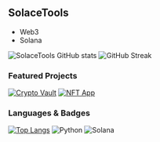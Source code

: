 ## SolaceTools
- Web3
- Solana

![SolaceTools GitHub stats](https://github-readme-stats.vercel.app/api?username=SolaceTools&show_icons=true&theme=dark)
![GitHub Streak](https://github-readme-streak-stats.herokuapp.com/?user=SolaceTools&theme=dark)

### Featured Projects
[![Crypto Vault](https://user-images.githubusercontent.com/.../vault.png)](https://github.com/SolaceTools/crypto-vault)
[![NFT App](https://user-images.githubusercontent.com/.../nft.png)](https://github.com/SolaceTools/nft-app)

### Languages & Badges
[![Top Langs](https://github-readme-stats.vercel.app/api/top-langs/?username=SolaceTools&layout=compact&theme=dark)](https://github.com/SolaceTools?tab=repositories)
![Python](https://img.shields.io/badge/python-3.11-blue?style=flat-square)
![Solana](https://img.shields.io/badge/Solana-Program-00FFA3?style=flat-square)
